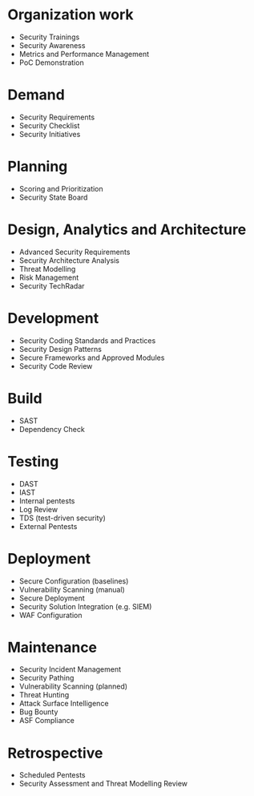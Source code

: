 # Organization work
- Security Trainings
- Security Awareness
- Metrics and Performance Management
- PoC Demonstration

# Demand
- Security Requirements
- Security Checklist
- Security Initiatives

# Planning
- Scoring and Prioritization
- Security State Board

# Design, Analytics and Architecture
- Advanced Security Requirements
- Security Architecture Analysis
- Threat Modelling
- Risk Management
- Security TechRadar

# Development
- Security Coding Standards and Practices
- Security Design Patterns
- Secure Frameworks and Approved Modules
- Security Code Review

# Build
- SAST
- Dependency Check

# Testing
- DAST
- IAST
- Internal pentests
- Log Review
- TDS (test-driven security)
- External Pentests

# Deployment
- Secure Configuration (baselines)
- Vulnerability Scanning (manual)
- Secure Deployment
- Security Solution Integration (e.g. SIEM)
- WAF Configuration

# Maintenance
- Security Incident Management
- Security Pathing
- Vulnerability Scanning (planned)
- Threat Hunting
- Attack Surface Intelligence
- Bug Bounty
- ASF Compliance

# Retrospective
- Scheduled Pentests
- Security Assessment and Threat Modelling Review
